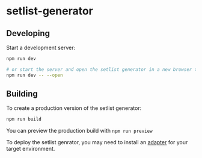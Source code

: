# setlist-generator

## Developing

Start a development server:

```bash
npm run dev

# or start the server and open the setlist generator in a new browser tab
npm run dev -- --open
```

## Building

To create a production version of the setlist generator:

```bash
npm run build
```

You can preview the production build with `npm run preview`

To deploy the setlist genrator, you may need to install an [adapter](https://svelte.dev/docs/kit/adapters) for your target environment.
